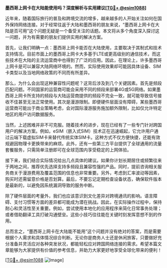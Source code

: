 **墨西哥上网卡在大陆能使用吗？深度解析与实用建议[[TG💪+ @esim1088](https://t.me/s/esim1088)]**

近年来，随着国际旅行的普及和跨境交流的增多，越来越多的人开始关注如何在国外保持网络连接。对于经常往返于大陆和墨西哥的朋友来说，“墨西哥上网卡在大陆是否可用”这个问题无疑是一个备受关注的话题。本文将从多个角度深入探讨这一问题，并为有需要的朋友们提供实用的解决方案。

首先，让我们明确一点：墨西哥上网卡能否在大陆使用，主要取决于其制式和技术支持情况。目前市面上的墨西哥上网卡大多基于LTE或更高级别的通信技术，而这些技术在大陆的主流运营商中也得到了广泛的应用。因此，在理论上，许多墨西哥上网卡是可以兼容大陆网络环境的。然而，实际使用效果却可能因具体设备、SIM卡类型以及当地网络政策的不同而有所差异。

那么，为什么会出现这种兼容性问题呢？这背后涉及到几个关键因素。首先是频段匹配问题。不同国家的运营商可能会采用不同的频段来部署4G或5G网络。如果墨西哥上网卡所支持的频段与大陆运营商提供的频段不完全一致，就可能导致信号接收不佳甚至无法正常使用。其次是漫游限制。即便硬件层面没有障碍，某些墨西哥运营商可能出于商业策略考虑，会对国际漫游服务施加额外限制，比如仅允许特定地区的用户访问数据服务。

当然，上述困难并非不可克服。随着技术的进步，现在已经有了一些专门针对跨国用户的解决方案。例如，eSIM（嵌入式SIM）技术正在迅速崛起，它允许用户通过云端下载虚拟SIM卡来替代传统实体SIM卡。这种方式不仅方便快捷，还能有效规避因物理卡更换带来的麻烦。此外，还有一些第三方平台提供了全球通用的流量套餐服务，只需简单注册即可在全球范围内享受稳定的上网体验。

接下来，我们结合实际情况给出几点具体的建议。如果你计划长期居住或频繁往来于两地之间，推荐优先选择支持多频段且兼容性强的产品。同时，提前咨询相关服务商关于漫游费用及覆盖范围的信息也非常重要。另外，考虑到汇率波动等因素，购买时还需留意价格是否划算。最后，不要忘记定期检查设备状态，确保软件版本是最新的，以避免因系统漏洞导致的服务中断。

除了硬件层面的考量外，我们也应该意识到文化差异对跨境通讯的影响。语言障碍、支付习惯等方面的差异都可能成为潜在挑战。因此，在实际操作过程中，保持耐心和灵活性至关重要。例如，尝试使用本地化的应用程序来简化日常事务处理；或者借助翻译工具打破沟通壁垒。这些小技巧往往能在关键时刻发挥意想不到的作用。

总而言之，“墨西哥上网卡在大陆能不能用”这个问题并没有绝对的答案，而是需要根据个人需求和具体情况综合判断。无论你是商务人士还是休闲旅客，只要做好充分准备并灵活应对各种突发状况，都能轻松应对跨国网络连接的需求。希望本篇文章能够为大家提供有价值的参考信息，并助力大家更好地享受全球化带来的便利！

[[TG💪+ @esim1088](https://t.me/s/esim1088) ![Image](https://i.postimg.cc/4NQfJmqS/Snipaste-2025-05-13-00-14-12.png)]